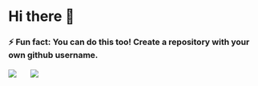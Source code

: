 # Hi there 👋
### ⚡ Fun fact: You can do this too! Create a repository with your own github username.

<img align="center" src="https://github-readme-stats.vercel.app/api?username=yashrastogi&show_icons=true&theme=radical" />&emsp;&emsp;<img align="center" src="https://github-readme-stats.vercel.app/api/top-langs/?username=yashrastogi&layout=compact" />


<!--
**yashrastogi/yashrastogi** is a ✨ _special_ ✨ repository because its `README.md` (this file) appears on your GitHub profile.

Here are some ideas to get you started:

- 🔭 I’m currently working on ...
- 🌱 I’m currently learning ...
- 👯 I’m looking to collaborate on ...
- 🤔 I’m looking for help with ...
- 💬 Ask me about ...
- 📫 How to reach me: ...
- 😄 Pronouns: ...
- ⚡ Fun fact: ...
-->
